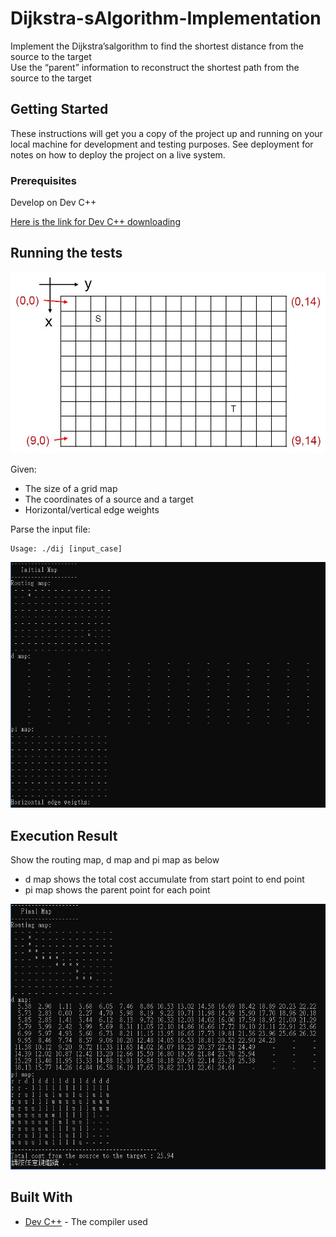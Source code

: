 # Dijkstra-sAlgorithm-Implementation
Implement the Dijkstra’salgorithm to find the shortest distance from the source to the target <br/>
Use the “parent” information to reconstruct the shortest path from the source to the target <br/>

## Getting Started

These instructions will get you a copy of the project up and running on your local machine for development and testing purposes. See deployment for notes on how to deploy the project on a live system.

### Prerequisites

Develop on Dev C++

[Here is the link for Dev C++ downloading](https://sourceforge.net/projects/orwelldevcpp/)

## Running the tests

![image](https://github.com/chun128/Dijkstra-sAlgorithm-Implementation/blob/master/readme%20picture/test%20case.JPG)

Given:<br/>
* The size of a grid map<br/>
* The coordinates of a source and a target<br/>
* Horizontal/vertical edge weights<br/>

Parse the input file: <br/>
```
Usage: ./dij [input_case]
```

![image](https://github.com/chun128/Dijkstra-sAlgorithm-Implementation/blob/master/readme%20picture/dij_initial%20map.jpg)

## Execution Result

Show the routing map, d map and pi map as below

* d map shows the total cost accumulate from start point to end point<br/>
* pi map shows the parent point for each point<br>

![image](https://github.com/chun128/Dijkstra-sAlgorithm-Implementation/blob/master/readme%20picture/final%20map.jpg)


## Built With

* [Dev C++](http://www.bloodshed.net/devcpp.html) - The compiler used
